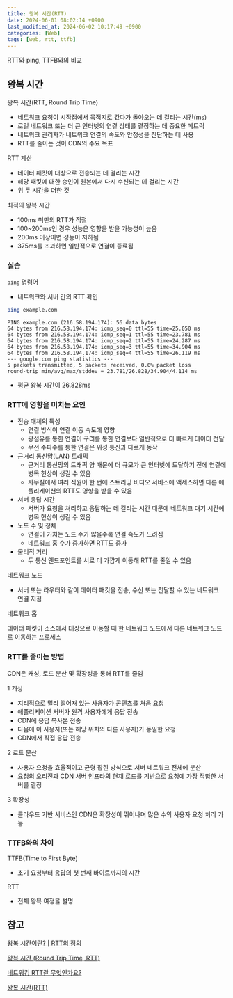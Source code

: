 ```yaml
---
title: 왕복 시간(RTT)
date: 2024-06-01 08:02:14 +0900
last_modified_at: 2024-06-02 10:17:49 +0900
categories: [Web]
tags: [web, rtt, ttfb]
---
```


RTT와 ping, TTFB와의 비교

## 왕복 시간

왕복 시간(RTT, Round Trip Time)

- 네트워크 요청이 시작점에서 목적지로 갔다가 돌아오는 데 걸리는 시간(ms)
- 로컬 네트워크 또는 더 큰 인터넷의 연결 상태를 결정하는 데 중요한 메트릭
- 네트워크 관리자가 네트워크 연결의 속도와 안정성을 진단하는 데 사용
- RTT를 줄이는 것이 CDN의 주요 목표

RTT 계산

- 데이터 패킷이 대상으로 전송되는 데 걸리는 시간
- 해당 패킷에 대한 승인이 원본에서 다시 수신되는 데 걸리는 시간
- 위 두 시간을 더한 것

최적의 왕복 시간

- 100ms 미만의 RTT가 적절
- 100~200ms인 경우 성능은 영향을 받을 가능성이 높음
- 200ms 이상이면 성능이 저하됨
- 375ms를 초과하면 일반적으로 연결이 종료됨

### 실습

`ping` 명령어

- 네트워크와 서버 간의 RTT 확인

```bash
ping example.com
```

```
PING example.com (216.58.194.174): 56 data bytes
64 bytes from 216.58.194.174: icmp_seq=0 ttl=55 time=25.050 ms
64 bytes from 216.58.194.174: icmp_seq=1 ttl=55 time=23.781 ms
64 bytes from 216.58.194.174: icmp_seq=2 ttl=55 time=24.287 ms
64 bytes from 216.58.194.174: icmp_seq=3 ttl=55 time=34.904 ms
64 bytes from 216.58.194.174: icmp_seq=4 ttl=55 time=26.119 ms
--- google.com ping statistics ---
5 packets transmitted, 5 packets received, 0.0% packet loss
round-trip min/avg/max/stddev = 23.781/26.828/34.904/4.114 ms
```

- 평균 왕복 시간이 26.828ms

### RTT에 영향을 미치는 요인

- 전송 매체의 특성
  - 연결 방식이 연결 이동 속도에 영향
  - 광섬유를 통한 연결이 구리를 통한 연결보다 일반적으로 더 빠르게 데이터 전달
  - 무선 주파수를 통한 연결은 위성 통신과 다르게 동작
- 근거리 통신망(LAN) 트래픽
  - 근거리 통신망의 트래픽 양 때문에 더 규모가 큰 인터넷에 도달하기 전에 연결에 병목 현상이 생길 수 있음
  - 사무실에서 여러 직원이 한 번에 스트리밍 비디오 서비스에 액세스하면 다른 애플리케이션의 RTT도 영향을 받을 수 있음
- 서버 응답 시간
  - 서버가 요청을 처리하고 응답하는 데 걸리는 시간 때문에 네트워크 대기 시간에 병목 현상이 생길 수 있음
- 노드 수 및 정체
  - 연결이 거치는 노드 수가 많을수록 연결 속도가 느려짐
  - 네트워크 홉 수가 증가하면 RTT도 증가
- 물리적 거리
  - 두 통신 엔드포인트를 서로 더 가깝게 이동해 RTT를 줄일 수 있음

네트워크 노드

- 서버 또는 라우터와 같이 데이터 패킷을 전송, 수신 또는 전달할 수 있는 네트워크 연결 지점

네트워크 홉

데이터 패킷이 소스에서 대상으로 이동할 때 한 네트워크 노드에서 다른 네트워크 노드로 이동하는 프로세스

### RTT를 줄이는 방법

CDN은 캐싱, 로드 분산 및 확장성을 통해 RTT를 줄임

1 캐싱

- 지리적으로 멀리 떨어져 있는 사용자가 콘텐츠를 처음 요청
- 애플리케이션 서버가 원격 사용자에게 응답 전송
- CDN에 응답 복사본 전송
- 다음에 이 사용자(또는 해당 위치의 다른 사용자)가 동일한 요청
- CDN에서 직접 응답 전송

2 로드 분산

- 사용자 요청을 효율적이고 균형 잡힌 방식으로 서버 네트워크 전체에 분산
- 요청의 오리진과 CDN 서버 인프라의 현재 로드를 기반으로 요청에 가장 적합한 서버를 결정

3 확장성

- 클라우드 기반 서비스인 CDN은 확장성이 뛰어나며 많은 수의 사용자 요청 처리 가능

### TTFB와의 차이

TTFB(Time to First Byte)

- 초기 요청부터 응답의 첫 번째 바이트까지의 시간

RTT

- 전체 왕복 여정을 설명

## 참고

[왕복 시간이란? | RTT의 정의](https://www.cloudflare.com/ko-kr/learning/cdn/glossary/round-trip-time-rtt/)

[왕복 시간 (Round Trip Time, RTT)](https://developer.mozilla.org/ko/docs/Glossary/Round_Trip_Time)

[네트워킹 RTT란 무엇인가요?](https://aws.amazon.com/ko/what-is/rtt-in-networking/)

[왕복 시간(RTT)](https://www.cdnetworks.com/ko/glossary/round-trip-time/)
